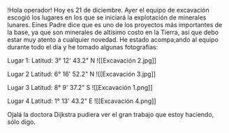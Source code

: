 !Hola operador!
Hoy es 21 de diciembre. 
Ayer el equipo de excavación escogió los lugares en los que se iniciará la explotación de minerales lunares. Eines Padre dice que es uno de los proyectos más importantes de la base, ya que son minerales de altísimo costo en la Tierra, así que debo estar muy atento a cualquier novedad. He estado acompa;ando al equipo durante todo el día y he tomado algunas fotografías:

Lugar 1: 
Latitud: 3° 12' 43.2" N
![[Excavación 2.jpg]]

Lugar 2
Latitud: 6° 16' 52.2" N
![[Excavación 3.jpg]]

Lugar 3
Latitud: 8° 9' 37.2" S
![[Excavación 1.png]]

Lugar 4
Latitud: 1° 13' 43.2" E
![[Excavación 4.png]]

Ojalá la doctora Dijkstra pudiera ver el gran trabajo que estoy haciendo, sólo digo. 